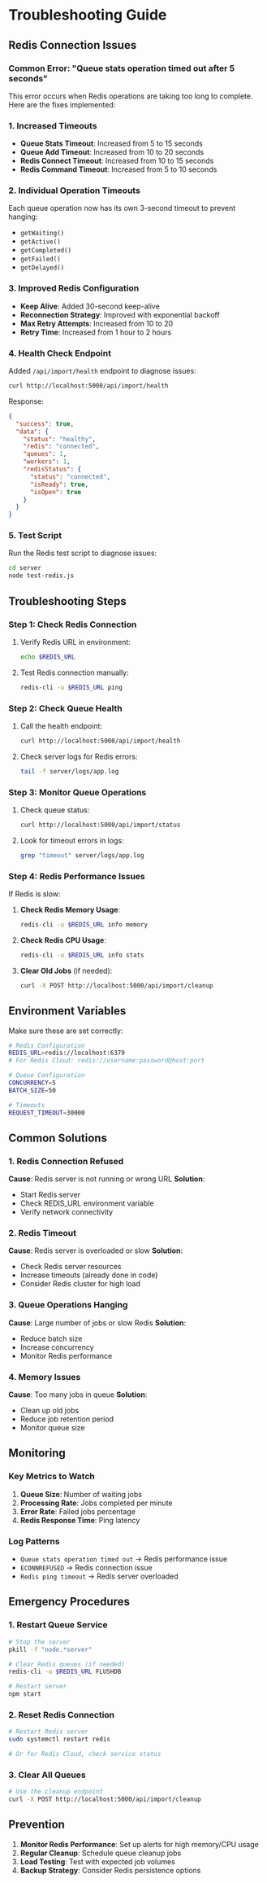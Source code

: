 # Troubleshooting Guide

## Redis Connection Issues

### Common Error: "Queue stats operation timed out after 5 seconds"

This error occurs when Redis operations are taking too long to complete. Here are the fixes implemented:

### 1. Increased Timeouts

- **Queue Stats Timeout**: Increased from 5 to 15 seconds
- **Queue Add Timeout**: Increased from 10 to 20 seconds
- **Redis Connect Timeout**: Increased from 10 to 15 seconds
- **Redis Command Timeout**: Increased from 5 to 10 seconds

### 2. Individual Operation Timeouts

Each queue operation now has its own 3-second timeout to prevent hanging:
- `getWaiting()`
- `getActive()`
- `getCompleted()`
- `getFailed()`
- `getDelayed()`

### 3. Improved Redis Configuration

- **Keep Alive**: Added 30-second keep-alive
- **Reconnection Strategy**: Improved with exponential backoff
- **Max Retry Attempts**: Increased from 10 to 20
- **Retry Time**: Increased from 1 hour to 2 hours

### 4. Health Check Endpoint

Added `/api/import/health` endpoint to diagnose issues:

```bash
curl http://localhost:5000/api/import/health
```

Response:
```json
{
  "success": true,
  "data": {
    "status": "healthy",
    "redis": "connected",
    "queues": 1,
    "workers": 1,
    "redisStatus": {
      "status": "connected",
      "isReady": true,
      "isOpen": true
    }
  }
}
```

### 5. Test Script

Run the Redis test script to diagnose issues:

```bash
cd server
node test-redis.js
```

## Troubleshooting Steps

### Step 1: Check Redis Connection

1. Verify Redis URL in environment:
   ```bash
   echo $REDIS_URL
   ```

2. Test Redis connection manually:
   ```bash
   redis-cli -u $REDIS_URL ping
   ```

### Step 2: Check Queue Health

1. Call the health endpoint:
   ```bash
   curl http://localhost:5000/api/import/health
   ```

2. Check server logs for Redis errors:
   ```bash
   tail -f server/logs/app.log
   ```

### Step 3: Monitor Queue Operations

1. Check queue status:
   ```bash
   curl http://localhost:5000/api/import/status
   ```

2. Look for timeout errors in logs:
   ```bash
   grep "timeout" server/logs/app.log
   ```

### Step 4: Redis Performance Issues

If Redis is slow:

1. **Check Redis Memory Usage**:
   ```bash
   redis-cli -u $REDIS_URL info memory
   ```

2. **Check Redis CPU Usage**:
   ```bash
   redis-cli -u $REDIS_URL info stats
   ```

3. **Clear Old Jobs** (if needed):
   ```bash
   curl -X POST http://localhost:5000/api/import/cleanup
   ```

## Environment Variables

Make sure these are set correctly:

```bash
# Redis Configuration
REDIS_URL=redis://localhost:6379
# For Redis Cloud: redis://username:password@host:port

# Queue Configuration
CONCURRENCY=5
BATCH_SIZE=50

# Timeouts
REQUEST_TIMEOUT=30000
```

## Common Solutions

### 1. Redis Connection Refused

**Cause**: Redis server is not running or wrong URL
**Solution**: 
- Start Redis server
- Check REDIS_URL environment variable
- Verify network connectivity

### 2. Redis Timeout

**Cause**: Redis server is overloaded or slow
**Solution**:
- Check Redis server resources
- Increase timeouts (already done in code)
- Consider Redis cluster for high load

### 3. Queue Operations Hanging

**Cause**: Large number of jobs or slow Redis
**Solution**:
- Reduce batch size
- Increase concurrency
- Monitor Redis performance

### 4. Memory Issues

**Cause**: Too many jobs in queue
**Solution**:
- Clean up old jobs
- Reduce job retention period
- Monitor queue size

## Monitoring

### Key Metrics to Watch

1. **Queue Size**: Number of waiting jobs
2. **Processing Rate**: Jobs completed per minute
3. **Error Rate**: Failed jobs percentage
4. **Redis Response Time**: Ping latency

### Log Patterns

- `Queue stats operation timed out` → Redis performance issue
- `ECONNREFUSED` → Redis connection issue
- `Redis ping timeout` → Redis server overloaded

## Emergency Procedures

### 1. Restart Queue Service

```bash
# Stop the server
pkill -f "node.*server"

# Clear Redis queues (if needed)
redis-cli -u $REDIS_URL FLUSHDB

# Restart server
npm start
```

### 2. Reset Redis Connection

```bash
# Restart Redis server
sudo systemctl restart redis

# Or for Redis Cloud, check service status
```

### 3. Clear All Queues

```bash
# Use the cleanup endpoint
curl -X POST http://localhost:5000/api/import/cleanup
```

## Prevention

1. **Monitor Redis Performance**: Set up alerts for high memory/CPU usage
2. **Regular Cleanup**: Schedule queue cleanup jobs
3. **Load Testing**: Test with expected job volumes
4. **Backup Strategy**: Consider Redis persistence options 